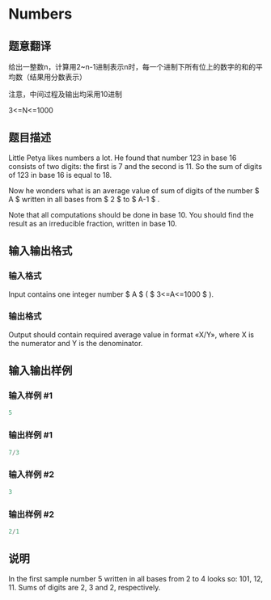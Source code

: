 # Numbers

## 题意翻译

给出一整数n，计算用2~n-1进制表示n时，每一个进制下所有位上的数字的和的平均数（结果用分数表示）

注意，中间过程及输出均采用10进制

3<=N<=1000

## 题目描述

Little Petya likes numbers a lot. He found that number 123 in base 16 consists of two digits: the first is 7 and the second is 11. So the sum of digits of 123 in base 16 is equal to 18.

Now he wonders what is an average value of sum of digits of the number $ A $ written in all bases from $ 2 $ to $ A-1 $ .

Note that all computations should be done in base 10. You should find the result as an irreducible fraction, written in base 10.

## 输入输出格式

### 输入格式

Input contains one integer number $ A $ ( $ 3<=A<=1000 $ ).

### 输出格式

Output should contain required average value in format «X/Y», where X is the numerator and Y is the denominator.

## 输入输出样例

### 输入样例 #1

```cpp
5

```
### 输出样例 #1

```cpp
7/3

```
### 输入样例 #2

```cpp
3

```
### 输出样例 #2

```cpp
2/1

```
## 说明

In the first sample number 5 written in all bases from 2 to 4 looks so: 101, 12, 11. Sums of digits are 2, 3 and 2, respectively.

